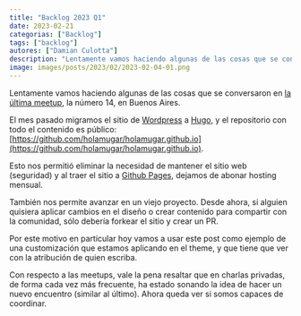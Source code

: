 ```yaml
---
title: "Backlog 2023 Q1"
date: 2023-02-21
categorias: ["Backlog"]
tags: ["backlog"]
autores: ["Damian Culotta"]
description: "Lentamente vamos haciendo algunas de las cosas que se conversaron en la última meetup, la 14, en Buenos Aires."
image: images/posts/2023/02/2023-02-04-01.png
---
```


Lentamente vamos haciendo algunas de las cosas que se conversaron en [la última meetup](https://www.instagram.com/p/CjJ0jPJsXqs/), la número 14, en Buenos Aires.

El mes pasado migramos el sitio de [Wordpress](https://wordpress.com/) a [Hugo](https://gohugo.io/), y el repositorio con todo el contenido es público: [https://github.com/holamugar/holamugar.github.io](https://github.com/holamugar/holamugar.github.io).

Esto nos permitió eliminar la necesidad de mantener el sitio web (seguridad) y al traer  el sitio a [Github Pages](https://pages.github.com/), dejamos de abonar hosting mensual.

También nos permite avanzar en un viejo proyecto. Desde ahora, si alguien quisiera aplicar cambios en el diseño o crear contenido para compartir con la comunidad, sólo debería forkear el sitio y crear un PR.

Por este motivo en particular hoy vamos a usar este post como ejemplo de una customización que estamos aplicando en el theme, y que tiene que ver con la atribución de quien escriba.

Con respecto a las meetups, vale la pena resaltar que en charlas privadas, de forma cada vez más frecuente, ha estado sonando la idea de hacer un nuevo encuentro (similar al último). Ahora queda ver si somos capaces de coordinar.
